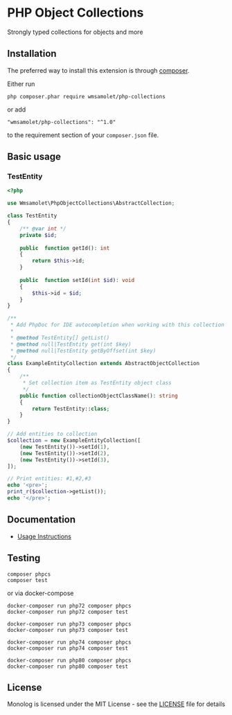 # PHP Object Collections

Strongly typed collections for objects and more

## Installation

The preferred way to install this extension is through [composer](http://getcomposer.org/download/).

Either run

```
php composer.phar require wmsamolet/php-collections
```

or add

```
"wmsamolet/php-collections": "^1.0"
```

to the requirement section of your `composer.json` file.

## Basic usage

### TestEntity
```php
<?php

use Wmsamolet\PhpObjectCollections\AbstractCollection;

class TestEntity
{
    /** @var int */
    private $id;
    
    public  function getId(): int
    {
        return $this->id;
    }
    
    public  function setId(int $id): void 
    {
        $this->id = $id;
    }
}

/**
 * Add PhpDoc for IDE autocompletion when working with this collection
 * 
 * @method TestEntity[] getList()
 * @method null|TestEntity get(int $key)
 * @method null|TestEntity getByOffset(int $key)
 */
class ExampleEntityCollection extends AbstractObjectCollection
{
    /**
     * Set collection item as TestEntity object class
     */
    public function collectionObjectClassName(): string
    {
        return TestEntity::class;
    }
}

// Add entities to collection
$collection = new ExampleEntityCollection([
    (new TestEntity())->setId(1),
    (new TestEntity())->setId(2),
    (new TestEntity())->setId(3),
]);

// Print entities: #1,#2,#3
echo '<pre>';
print_r($collection->getList());
echo '</pre>';
```

## Documentation

- [Usage Instructions](docs/usage.md)

## Testing

```
composer phpcs
composer test
```

or via docker-compose

```
docker-composer run php72 composer phpcs
docker-composer run php72 composer test
```

```
docker-composer run php73 composer phpcs
docker-composer run php73 composer test
```

```
docker-composer run php74 composer phpcs
docker-composer run php74 composer test
```

```
docker-composer run php80 composer phpcs
docker-composer run php80 composer test
```

## License

Monolog is licensed under the MIT License - see the [LICENSE](LICENSE) file for details

